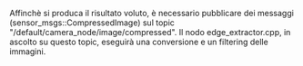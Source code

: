 Affinchè si produca il risultato voluto, è necessario pubblicare dei messaggi (sensor_msgs::CompressedImage) sul topic "/default/camera_node/image/compressed". Il nodo edge_extractor.cpp, in ascolto su questo topic, eseguirà una conversione e un filtering delle immagini.
